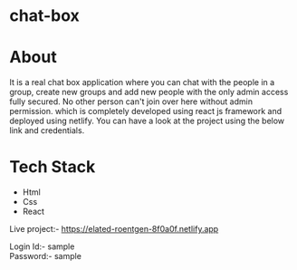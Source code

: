 # chat-box

# About
It is a real chat box application where you can chat with the people in a group, create new groups and add new people with the only admin access fully secured. No other person can't join over here without admin permission. which is completely developed using react js framework and deployed using netlify. You can have a look at the project using the below link and credentials.

# Tech Stack
- Html
- Css
- React

Live project:- https://elated-roentgen-8f0a0f.netlify.app

Login Id:- sample
<br/>
Password:- sample
